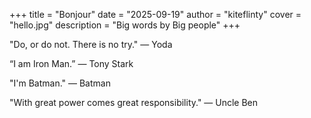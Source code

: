 +++
title = "Bonjour"
date = "2025-09-19"
author = "kiteflinty"
cover = "hello.jpg"
description = "Big words by Big people"
+++

"Do, or do not. There is no try."
— Yoda

“I am Iron Man.”
— Tony Stark

"I'm Batman."
— Batman

"With great power comes great responsibility."
— Uncle Ben